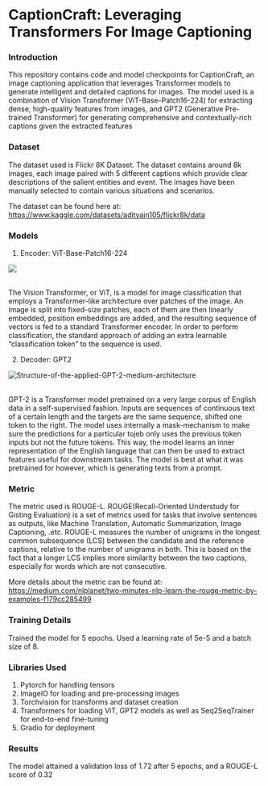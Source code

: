 # CaptionCraft: Leveraging Transformers For Image Captioning

### Introduction

This repository contains code and model checkpoints for CaptionCraft, an image captioning application that leverages Transformer models to generate intelligent and detailed captions for images. 
The model used is a combination of Vision Transformer (ViT-Base-Patch16-224) for extracting dense, high-quality features from images, and GPT2 (Generative Pre-trained Transformer) for generating
comprehensive and contextually-rich captions given the extracted features

### Dataset

The dataset used is Flickr 8K Dataset. The dataset contains around 8k images, each image paired with 5 different captions which provide clear descriptions of the salient entities and event. The 
images have been manually selected to contain various situations and scenarios.

The dataset can be found here at: https://www.kaggle.com/datasets/adityajn105/flickr8k/data

### Models 

1) Encoder: ViT-Base-Patch16-224

<img src = "https://production-media.paperswithcode.com/methods/Screen_Shot_2021-01-26_at_9.43.31_PM_uI4jjMq.png">

<br />The Vision Transformer, or ViT, is a model for image classification that employs a Transformer-like architecture over patches of the image. An image is split into fixed-size patches, each of them are then linearly embedded, position embeddings are added, and the resulting sequence of vectors is fed to a standard Transformer encoder. In order to perform classification, the standard approach of adding an extra learnable “classification token” to the sequence is used.
<br />

2) Decoder: GPT2

![Structure-of-the-applied-GPT-2-medium-architecture](https://github.com/user-attachments/assets/a0254faf-688a-4cee-8495-d601148ccc6f)


<br />GPT-2 is a Transformer model pretrained on a very large corpus of English data in a self-supervised fashion. Inputs are sequences of continuous text of a certain length and the targets are the same sequence, shifted one token to the right. The model uses internally a mask-mechanism to make sure the predictions for a particular tojeb only uses the previous token inputs but not the future tokens. This way, the model learns an inner representation of the English language that can then be used to extract features useful for downstream tasks. The model is best at what it was pretrained for however, which is generating texts from a prompt.

### Metric

The metric used is ROUGE-L. ROUGE(Recall-Oriented Understudy for Gisting Evaluation) is a set of metrics used for tasks that involve sentences as outputs, like Machine Translation, Automatic Summarization,
Image Captioning, .etc. ROUGE-L measures the number of unigrams in the longest common subsequence (LCS) between the candidate and the reference captions, relative to the number of unigrams in both. This is
based on the fact that a longer LCS implies more similarity between the two captions, especially for words which are not consecutive.

More details about the metric can be found at: https://medium.com/nlplanet/two-minutes-nlp-learn-the-rouge-metric-by-examples-f179cc285499

### Training Details

Trained the model for 5 epochs. Used a learning rate of 5e-5 and a batch size of 8.

### Libraries Used

1) Pytorch for handling tensors
2) ImageIO for loading and pre-processing images
3) Torchvision for transforms and dataset creation
4) Transformers for loading ViT, GPT2 models as well as Seq2SeqTrainer for end-to-end fine-tuning
5) Gradio for deployment

### Results

The model attained a validation loss of 1.72 after 5 epochs, and a ROUGE-L score of 0.32








